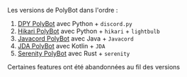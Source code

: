 Les versions de PolyBot dans l'ordre : 
1. [DPY PolyBot](./DPY%20PolyBot/) avec Python + `discord.py`
2. [Hikari PolyBot](./Hikari%20PolyBot/) avec Python + `hikari` + `lightbulb`
3. [Javacord PolyBot](./Javacord%20PolyBot/) avec Java + `Javacord`
4. [JDA PolyBot](./JDA%20PolyBot/) avec Kotlin + `JDA`
5. [Serenity PolyBot](./Serenity%20PolyBot/) avec Rust + `serenity`

Certaines features ont été abandonnées au fil des versions
